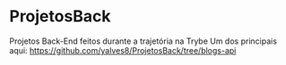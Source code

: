 # ProjetosBack
Projetos Back-End feitos durante a trajetória na Trybe
Um dos principais aqui: https://github.com/yalves8/ProjetosBack/tree/blogs-api
